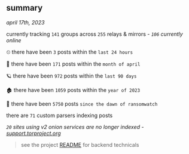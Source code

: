 
## summary
_april 17th, 2023_

currently tracking `141` groups across `255` relays & mirrors - _`106` currently online_

⏲ there have been `3` posts within the `last 24 hours`

🦈 there have been `171` posts within the `month of april`

🪐 there have been `972` posts within the `last 90 days`

🏚 there have been `1059` posts within the `year of 2023`

🦕 there have been `5750` posts `since the dawn of ransomwatch`

there are `71` custom parsers indexing posts

_`20` sites using v2 onion services are no longer indexed - [support.torproject.org](https://support.torproject.org/onionservices/v2-deprecation/)_

> see the project [README](https://github.com/joshhighet/ransomwatch#ransomwatch--) for backend technicals
